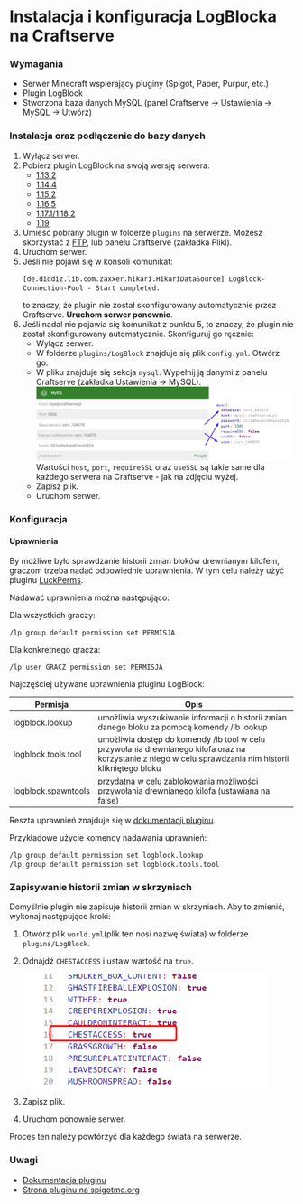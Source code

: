 # Instalacja i konfiguracja LogBlocka na Craftserve

### Wymagania

* Serwer Minecraft wspierający pluginy (Spigot, Paper, Purpur, etc.)
* Plugin LogBlock
* Stworzona baza danych MySQL (panel Craftserve -> Ustawienia -> MySQL -> Utwórz)

### Instalacja oraz podłączenie do bazy danych

1. Wyłącz serwer.
2. Pobierz plugin LogBlock na swoją wersję serwera:
    - [1.13.2](https://www.iani.de/jenkins/job/LogBlock/64/artifact/target/LogBlock.jar)
    - [1.14.4](https://www.iani.de/jenkins/job/LogBlock/90/artifact/target/LogBlock.jar)
    - [1.15.2](https://www.iani.de/jenkins/job/LogBlock/99/artifact/target/LogBlock.jar)
    - [1.16.5](https://www.iani.de/jenkins/job/LogBlock/132/artifact/target/LogBlock.jar)
    - [1.17.1/1.18.2](https://www.iani.de/jenkins/job/LogBlock/161/artifact/target/LogBlock.jar)
    - [1.19](https://www.iani.de/jenkins/job/LogBlock/lastSuccessfulBuild/artifact/target/LogBlock.jar)
3. Umieść pobrany plugin w folderze `plugins` na serwerze. Możesz skorzystać z [FTP](ftp.md), lub panelu Craftserve (zakładka Pliki).
4. Uruchom serwer.
5. Jeśli nie pojawi się w konsoli komunikat: 
   ```
   [de.diddiz.lib.com.zaxxer.hikari.HikariDataSource] LogBlock-Connection-Pool - Start completed.
   ```
   to znaczy, że plugin nie został skonfigurowany automatycznie przez Craftserve. **Uruchom serwer ponownie**.
6. Jeśli nadal nie pojawia się komunikat z punktu 5, to znaczy, że plugin nie został skonfigurowany automatycznie. Skonfiguruj go ręcznie:
    - Wyłącz serwer.
    - W folderze `plugins/LogBlock` znajduje się plik `config.yml`. Otwórz go.
    - W pliku znajduje się sekcja `mysql`. Wypełnij ją danymi z panelu Craftserve (zakładka Ustawienia -> MySQL).
    ![MySQL](./img/logblock/logblock_config.png)
      Wartości `host`, `port`, `requireSSL` oraz `useSSL` są takie same dla każdego serwera na Craftserve - jak na zdjęciu wyżej.
    - Zapisz plik.
    - Uruchom serwer.

### Konfiguracja

#### Uprawnienia

By możliwe było sprawdzanie historii zmian bloków drewnianym kilofem, graczom trzeba nadać odpowiednie uprawnienia. W tym celu należy użyć pluginu [LuckPerms](https://luckperms.net/).

Nadawać uprawnienia można następująco:

Dla wszystkich graczy:
```
/lp group default permission set PERMISJA
```

Dla konkretnego gracza:
```
/lp user GRACZ permission set PERMISJA
```

Najczęściej używane uprawnienia pluginu LogBlock:

| Permisja            | Opis                                                                                                                                                     |
|---------------------|----------------------------------------------------------------------------------------------------------------------------------------------------------|
| logblock.lookup     | umożliwia wyszukiwanie informacji o historii zmian danego bloku za pomocą komendy /lb lookup                                                             |
| logblock.tools.tool | umożliwia dostęp do komendy /lb tool w celu przywołania drewnianego kilofa oraz na korzystanie z niego w celu sprawdzania nim historii klikniętego bloku |
| logblock.spawntools | przydatna w celu zablokowania możliwości przywołania drewnianego kilofa (ustawiana na false)                                                             |

Reszta uprawnień znajduje się w [dokumentacji pluginu](https://github.com/LogBlock/LogBlock/wiki/Permissions).

Przykładowe użycie komendy nadawania uprawnień:
```
/lp group default permission set logblock.lookup
/lp group default permission set logblock.tools.tool
```
### Zapisywanie historii zmian w skrzyniach

Domyślnie plugin nie zapisuje historii zmian w skrzyniach. Aby to zmienić, wykonaj następujące kroki:

1. Otwórz plik `world.yml`(plik ten nosi nazwę świata) w folderze `plugins/LogBlock`.
2. Odnajdź `CHESTACCESS` i ustaw wartość na `true`.

   ![image](./img/logblock/logblock_world_config.png)
3. Zapisz plik.
4. Uruchom ponownie serwer.

Proces ten należy powtórzyć dla każdego świata na serwerze.

### Uwagi

* [Dokumentacja pluginu](https://github.com/LogBlock/LogBlock/wiki)
* [Strona pluginu na spigotmc.org](https://www.spigotmc.org/resources/logblock.67333/)
